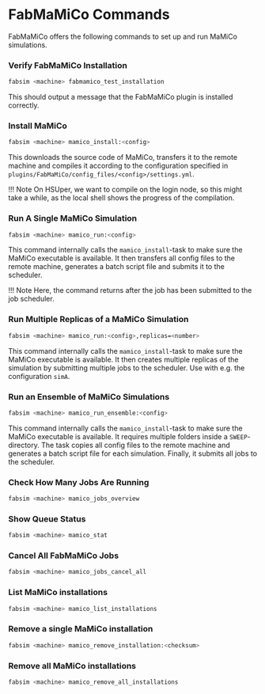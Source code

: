 # FabMaMiCo Commands

FabMaMiCo offers the following commands to set up and run MaMiCo simulations.

### Verify FabMaMiCo Installation

```sh
fabsim <machine> fabmamico_test_installation
```

This should output a message that the FabMaMiCo plugin is installed correctly.

### Install MaMiCo

```sh
fabsim <machine> mamico_install:<config>
```

This downloads the source code of MaMiCo, transfers it to the remote machine and compiles it according to the configuration specified in `plugins/FabMaMiCo/config_files/<config>/settings.yml`.

!!! Note
    On HSUper, we want to compile on the login node, so this might take a while, as the local shell shows the progress of the compilation.

### Run A Single MaMiCo Simulation

```sh
fabsim <machine> mamico_run:<config>
```

This command internally calls the `mamico_install`-task to make sure the MaMiCo executable is available.
It then transfers all config files to the remote machine, generates a batch script file and submits it to the scheduler.

!!! Note
    Here, the command returns after the job has been submitted to the job scheduler.

### Run Multiple Replicas of a MaMiCo Simulation

```sh
fabsim <machine> mamico_run:<config>,replicas=<number>
```

This command internally calls the `mamico_install`-task to make sure the MaMiCo executable is available.
It then creates multiple replicas of the simulation by submitting multiple jobs to the scheduler.
Use with e.g. the configuration `simA`.

### Run an Ensemble of MaMiCo Simulations

```sh
fabsim <machine> mamico_run_ensemble:<config>
```

This command internally calls the `mamico_install`-task to make sure the MaMiCo executable is available.
It requires multiple folders inside a `SWEEP`-directory.
The task copies all config files to the remote machine and generates a batch script file for each simulation.
Finally, it submits all jobs to the scheduler.


### Check How Many Jobs Are Running

```sh
fabsim <machine> mamico_jobs_overview
```

### Show Queue Status

```sh
fabsim <machine> mamico_stat
```

### Cancel All FabMaMiCo Jobs

```sh
fabsim <machine> mamico_jobs_cancel_all
```

### List MaMiCo installations

```sh
fabsim <machine> mamico_list_installations
```

### Remove a single MaMiCo installation

```sh
fabsim <machine> mamico_remove_installation:<checksum>
```

### Remove all MaMiCo installations

```sh
fabsim <machine> mamico_remove_all_installations
```
